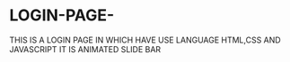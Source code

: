 # LOGIN-PAGE-
THIS IS A LOGIN PAGE IN WHICH HAVE USE LANGUAGE HTML,CSS AND JAVASCRIPT  IT IS ANIMATED SLIDE BAR 
